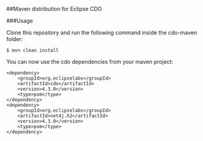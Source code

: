 ##Maven distribution for Eclipse CDO

###Usage

Clone this repository and run the following command inside the cdo-maven folder:

```
$ mvn clean install
```

You can now use the cdo dependencies from your maven project:

```
<dependency>
	<groupId>org.eclipselabs</groupId>
	<artifactId>cdo</artifactId>
	<version>4.3.0</version>
	<type>pom</type>
</dependency>
<dependency>
	<groupId>org.eclipselabs</groupId>
	<artifactId>net4j.h2</artifactId>
	<version>4.3.0</version>
	<type>pom</type>
</dependency>
```
